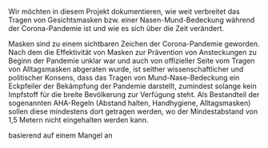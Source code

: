 Wir möchten in diesem Projekt dokumentieren, wie weit verbreitet das Tragen von Gesichtsmasken bzw. einer Nasen-Mund-Bedeckung während der Corona-Pandemie ist und wie es sich über die Zeit verändert.

Masken sind zu einem sichtbaren Zeichen der Corona-Pandemie geworden. Nach dem die Effektivität von Masken zur Prävention von Ansteckungen zu Beginn der Pandemie unklar war 
und auch von offizieller Seite vom Tragen von Alltagsmasken abgeraten wurde, ist seither wissenschaftlicher und politischer Konsens, dass das Tragen von Mund-Nase-Bedeckung ein 
Eckpfeiler der Bekämpfung der Pandemie darstellt, zumindest solange kein Impfstoff für die breite Bevölkerung zur Verfügung steht. Als Bestandteil der sogenannten AHA-Regeln
(Abstand halten, Handhygiene, Alltagsmasken) sollen diese mindestens dort getragen werden, wo der Mindestabstand von 1,5 Metern nicht eingehalten werden kann.

basierend auf einem Mangel an 
